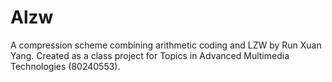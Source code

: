 # Alzw
A compression scheme combining arithmetic coding and LZW by Run Xuan Yang. Created as a class project for Topics in Advanced Multimedia Technologies (80240553).
